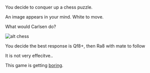 You decide to conquer up a chess puzzle.

An image appears in your mind. White to move.

What would Carlsen do?

![alt chess](http://www.dailychesspuzzles.com/images/00102.jpg)

You decide the best response is Qf8+, then Ra8 with mate to follow

It is not very effecitve..

This game is getting [boring](../bored/bored.md).
